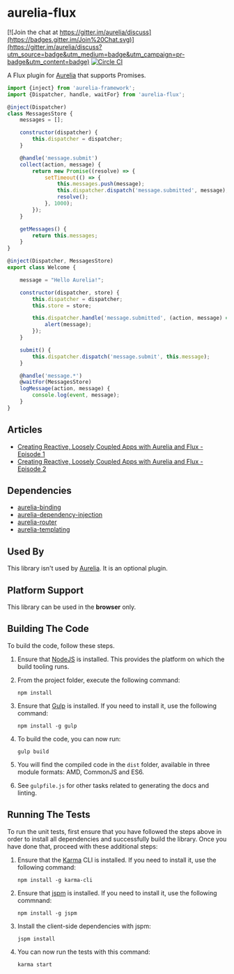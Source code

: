 # aurelia-flux
[![Join the chat at https://gitter.im/aurelia/discuss](https://badges.gitter.im/Join%20Chat.svg)](https://gitter.im/aurelia/discuss?utm_source=badge&utm_medium=badge&utm_campaign=pr-badge&utm_content=badge)
[![Circle CI](https://circleci.com/gh/tfrydrychewicz/aurelia-flux.svg?&style=shield&circle-token=072ff96bc8a1c1b3bc23cd72c0c39639e5531bdb)](https://circleci.com/gh/tfrydrychewicz/aurelia-flux)

A Flux plugin for [Aurelia](http://www.aurelia.io/) that supports Promises.

``` javascript
import {inject} from 'aurelia-framework';
import {Dispatcher, handle, waitFor} from 'aurelia-flux';

@inject(Dispatcher)
class MessagesStore {
	messages = [];

	constructor(dispatcher) {
		this.dispatcher = dispatcher;
	}

	@handle('message.submit')
	collect(action, message) {
		return new Promise((resolve) => {
			setTimeout(() => {
				this.messages.push(message);
				this.dispatcher.dispatch('message.submitted', message);
				resolve();
			}, 1000);
		});
	}

	getMessages() {
		return this.messages;
	}
}

@inject(Dispatcher, MessagesStore)
export class Welcome {

	message = "Hello Aurelia!";

	constructor(dispatcher, store) {
		this.dispatcher = dispatcher;
		this.store = store;

		this.dispatcher.handle('message.submitted', (action, message) => {
			alert(message);
		});
	}

	submit() {
		this.dispatcher.dispatch('message.submit', this.message);
	}

	@handle('message.*')
	@waitFor(MessagesStore)
	logMessage(action, message) {
		console.log(event, message);
	}
}
```
## Articles

* [Creating Reactive, Loosely Coupled Apps with Aurelia and Flux - Episode 1](http://blog.durandal.io/2015/07/23/creating-reactive-loosely-coupled-apps-with-aurelia-and-flux-episode-1/)
* [Creating Reactive, Loosely Coupled Apps with Aurelia and Flux - Episode 2](http://blog.durandal.io/2015/08/07/creating-reactive-loosely-coupled-apps-with-aurelia-and-flux-episode-2/)

## Dependencies

* [aurelia-binding](https://github.com/aurelia/binding)
* [aurelia-dependency-injection](https://github.com/aurelia/dependency-injection)
* [aurelia-router](https://github.com/aurelia/router)
* [aurelia-templating](https://github.com/aurelia/templating)

## Used By

This library isn't used by [Aurelia](http://www.aurelia.io/). It is an optional plugin.

## Platform Support

This library can be used in the **browser** only.

## Building The Code

To build the code, follow these steps.

1. Ensure that [NodeJS](http://nodejs.org/) is installed. This provides the platform on which the build tooling runs.
2. From the project folder, execute the following command:

	```shell
	npm install
	```
3. Ensure that [Gulp](http://gulpjs.com/) is installed. If you need to install it, use the following command:

	```shell
	npm install -g gulp
	```
4. To build the code, you can now run:

	```shell
	gulp build
	```
5. You will find the compiled code in the `dist` folder, available in three module formats: AMD, CommonJS and ES6.

6. See `gulpfile.js` for other tasks related to generating the docs and linting.

## Running The Tests

To run the unit tests, first ensure that you have followed the steps above in order to install all dependencies and successfully build the library. Once you have done that, proceed with these additional steps:

1. Ensure that the [Karma](http://karma-runner.github.io/) CLI is installed. If you need to install it, use the following command:

	```shell
	npm install -g karma-cli
	```
2. Ensure that [jspm](http://jspm.io/) is installed. If you need to install it, use the following commnand:

	```shell
	npm install -g jspm
	```
3. Install the client-side dependencies with jspm:

	```shell
	jspm install
	```

4. You can now run the tests with this command:

	```shell
	karma start
	```
